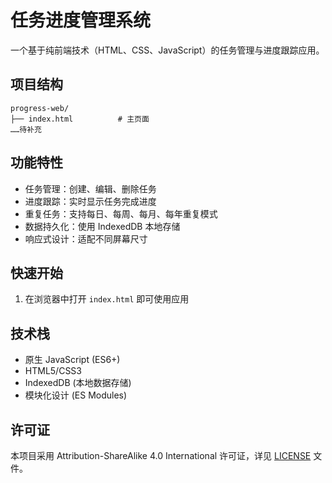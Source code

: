 # 任务进度管理系统

一个基于纯前端技术（HTML、CSS、JavaScript）的任务管理与进度跟踪应用。

## 项目结构

```plaintext
progress-web/
├── index.html          # 主页面
……待补充
```

## 功能特性

- 任务管理：创建、编辑、删除任务
- 进度跟踪：实时显示任务完成进度
- 重复任务：支持每日、每周、每月、每年重复模式
- 数据持久化：使用 IndexedDB 本地存储
- 响应式设计：适配不同屏幕尺寸

## 快速开始

1. 在浏览器中打开 `index.html` 即可使用应用

## 技术栈

- 原生 JavaScript (ES6+)
- HTML5/CSS3
- IndexedDB (本地数据存储)
- 模块化设计 (ES Modules)

## 许可证

本项目采用 Attribution-ShareAlike 4.0 International 许可证，详见 [LICENSE](LICENSE) 文件。
